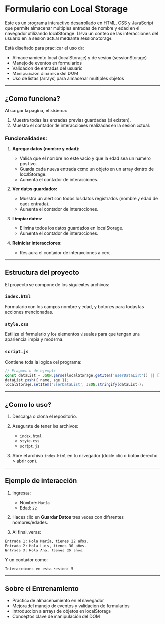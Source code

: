 # Formulario con Local Storage

Este es un programa interactivo desarrollado en HTML, CSS y JavaScript que permite almacenar multiples entradas de nombre y edad en el navegador utilizando localStorage. Lleva un conteo de las interacciones del usuario en la sesion actual mediante sessionStorage.

Está diseñado para practicar el uso de:

* Almacenamiento local (localStorage) y de sesion (sessionStorage)
* Manejo de eventos en formularios
* Validacion de entradas del usuario
* Manipulacion dinamica del DOM
* Uso de listas (arrays) para almacenar multiples objetos

---

## ¿Como funciona?

Al cargar la pagina, el sistema:

1. Muestra todas las entradas previas guardadas (si existen).
2. Muestra el contador de interacciones realizadas en la sesion actual.

### Funcionalidades:

1. **Agregar datos (nombre y edad):**

   * Valida que el nombre no este vacio y que la edad sea un numero positivo.
   * Guarda cada nueva entrada como un objeto en un array dentro de localStorage.
   * Aumenta el contador de interacciones.

2. **Ver datos guardados:**

   * Muestra un alert con todos los datos registrados (nombre y edad de cada entrada).
   * Aumenta el contador de interacciones.

3. **Limpiar datos:**

   * Elimina todos los datos guardados en localStorage.
   * Aumenta el contador de interacciones.

4. **Reiniciar interacciones:**

   * Restaura el contador de interacciones a cero.

---

## Estructura del proyecto

El proyecto se compone de los siguientes archivos:

### `index.html`

Formulario con los campos nombre y edad, y botones para todas las acciones mencionadas.

### `style.css`

Estiliza el formulario y los elementos visuales para que tengan una apariencia limpia y moderna.

### `script.js`

Contiene toda la logica del programa:

```js
// Fragmento de ejemplo
const dataList = JSON.parse(localStorage.getItem('userDataList')) || [];
dataList.push({ name, age });
localStorage.setItem('userDataList', JSON.stringify(dataList));
```

---

## ¿Como lo uso?

1. Descarga o clona el repositorio.
2. Asegurate de tener los archivos:

   * `index.html`
   * `style.css`
   * `script.js`
3. Abre el archivo `index.html` en tu navegador (doble clic o boton derecho > abrir con).

---

## Ejemplo de interacción

1. Ingresas:

   * Nombre: `María`
   * Edad: `22`
2. Haces clic en **Guardar Datos** tres veces con diferentes nombres/edades.
3. Al final, veras:

```html
Entrada 1: Hola María, tienes 22 años.
Entrada 2: Hola Luis, tienes 30 años.
Entrada 3: Hola Ana, tienes 25 años.
```

Y un contador como:

```html
Interacciones en esta sesion: 5
```

---

## Sobre el Entrenamiento

* Practica de almacenamiento en el navegador
* Mejora del manejo de eventos y validacion de formularios
* Introduccion a arrays de objetos en localStorage
* Conceptos clave de manipulación del DOM
